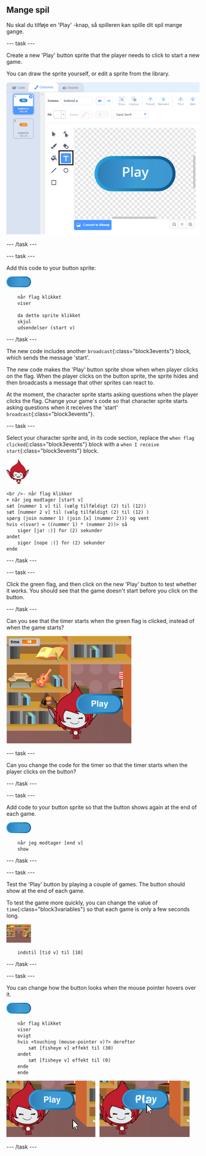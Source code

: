 ## Mange spil

Nu skal du tilføje en 'Play' -knap, så spilleren kan spille dit spil mange gange.

\--- task \---

Create a new 'Play' button sprite that the player needs to click to start a new game.

You can draw the sprite yourself, or edit a sprite from the library.

![Picture of the play button](images/brain-play.png)

\--- /task \---

\--- task \---

Add this code to your button sprite:

![Button sprite](images/button-sprite.png)

```blocks3
    når flag klikket
    viser

    da dette sprite klikket
    skjul
    udsendelser (start v)
```

\--- /task \---

The new code includes another `broadcast`{:class="block3events"} block, which sends the message 'start'.

The new code makes the 'Play' button sprite show when when player clicks on the flag. When the player clicks on the button sprite, the sprite hides and then broadcasts a message that other sprites can react to.

At the moment, the character sprite starts asking questions when the player clicks the flag. Change your game's code so that character sprite starts asking questions when it receives the 'start' `broadcast`{:class="block3events"}.

\--- task \---

Select your character sprite and, in its code section, replace the `when flag clicked`{:class="block3events"} block with a `when I receive start`{:class="block3events"} block.

![Character sprite](images/giga-sprite.png)

```blocks3
<br />- når flag klikker
+ når jeg modtager [start v]
sæt [nummer 1 v] til (vælg tilfældigt (2) til (12))
sæt [nummer 2 v] til (vælg tilfældigt (2) til (12) )
spørg (join nummer 1) (join [x] (nummer 2))) og vent
hvis <(svar) = ((nummer 1) * (nummer 2))> så
    siger [ja! :)] for (2) sekunder
andet
    siger [nope :(] for (2) sekunder
ende
```

\--- /task \---

\--- task \---

Click the green flag, and then click on the new 'Play' button to test whether it works. You should see that the game doesn't start before you click on the button.

\--- /task \---

Can you see that the timer starts when the green flag is clicked, instead of when the game starts?

![Timer has started](images/brain-timer-bug.png)

\--- task \---

Can you change the code for the timer so that the timer starts when the player clicks on the button?

\--- /task \---

\--- task \---

Add code to your button sprite so that the button shows again at the end of each game.

![Button sprite](images/button-sprite.png)

```blocks3
    når jeg modtager [end v]
    show
```

\--- /task \---

\--- task \---

Test the 'Play' button by playing a couple of games. The button should show at the end of each game.

To test the game more quickly, you can change the value of `time`{:class="block3variables"} so that each game is only a few seconds long.

![Stage](images/stage-sprite.png)

```blocks3
    indstil [tid v] til [10]
```

\--- /task \---

\--- task \---

You can change how the button looks when the mouse pointer hovers over it.

![Button](images/button-sprite.png)

```blocks3
    når flag klikket
    viser
    evigt
    hvis <touching (mouse-pointer v)?> derefter
        sæt [fisheye v] effekt til (30)
    andet
        sæt [fisheye v] effekt til (0)
    ende
    ende
```

![screenshot](images/brain-fisheye.png)

\--- /task \---